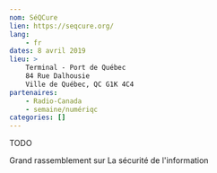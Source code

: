 ```yaml
---
nom: SéQCure
lien: https://seqcure.org/
lang: 
    - fr
dates: 8 avril 2019
lieu: > 
    Terminal - Port de Québec
    84 Rue Dalhousie
    Ville de Québec, QC G1K 4C4 
partenaires: 
    - Radio-Canada
    - semaine/numériqc
categories: []
---
```

TODO

Grand rassemblement sur
La sécurité de l'information
